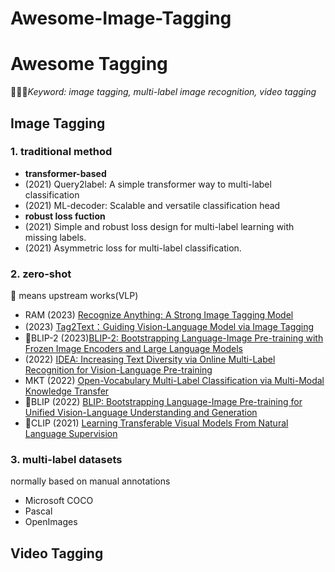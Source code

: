 # Awesome-Image-Tagging

# Awesome Tagging
🚀🚀🚀*Keyword: image tagging, multi-label image recognition,  video tagging*
## Image Tagging

### 1. traditional method

 - **transformer-based**
 - (2021) Query2label: A simple transformer way to multi-label classification
 - (2021) ML-decoder: Scalable and versatile classification head
 - **robust loss fuction**
 - (2021) Simple and robust loss design for multi-label learning with missing labels.
 - (2021) Asymmetric loss for multi-label classification.

### 2.  zero-shot
🌟 means upstream works(VLP) 
- RAM (2023) [Recognize Anything: A Strong Image Tagging Model](https://arxiv.org/pdf/2306.03514.pdf)
- (2023) [Tag2Text：Guiding Vision-Language Model via Image Tagging](https://arxiv.org/pdf/2303.05657.pdf)
- 🌟BLIP-2 (2023)[BLIP-2: Bootstrapping Language-Image Pre-training with Frozen Image Encoders and Large Language Models](https://arxiv.org/pdf/2301.12597.pdf)
- (2022) [IDEA: Increasing Text Diversity via Online Multi-Label Recognition for Vision-Language Pre-training](https://arxiv.org/pdf/2207.05333.pdf)
- MKT (2022) [Open-Vocabulary Multi-Label Classification via Multi-Modal Knowledge Transfer](https://arxiv.org/pdf/2207.01887.pdf)
- 🌟BLIP (2022) [BLIP: Bootstrapping Language-Image Pre-training for Unified Vision-Language Understanding and Generation](https://arxiv.org/pdf/2201.12086.pdf)
- 🌟CLIP (2021) [Learning Transferable Visual Models From Natural Language Supervision](https://arxiv.org/pdf/2103.00020.pdf)
### 3. multi-label datasets
normally based on manual annotations
- Microsoft COCO
- Pascal
- OpenImages

## Video Tagging



